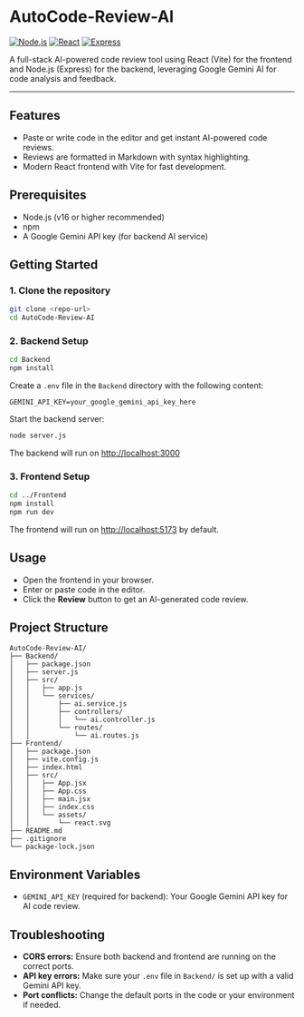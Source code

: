 # AutoCode-Review-AI

[![Node.js](https://img.shields.io/badge/Node.js-16%2B-brightgreen)](https://nodejs.org/)
[![React](https://img.shields.io/badge/Frontend-React%20%2B%20Vite-blue)](https://react.dev/)
[![Express](https://img.shields.io/badge/Backend-Express%20JS-green)](https://expressjs.com/)

A full-stack AI-powered code review tool using React (Vite) for the frontend and Node.js (Express) for the backend, leveraging Google Gemini AI for code analysis and feedback.

---

## Features
- Paste or write code in the editor and get instant AI-powered code reviews.
- Reviews are formatted in Markdown with syntax highlighting.
- Modern React frontend with Vite for fast development.


## Prerequisites
- Node.js (v16 or higher recommended)
- npm
- A Google Gemini API key (for backend AI service)

## Getting Started

### 1. Clone the repository
```bash
git clone <repo-url>
cd AutoCode-Review-AI
```

### 2. Backend Setup
```bash
cd Backend
npm install
```

Create a `.env` file in the `Backend` directory with the following content:
```
GEMINI_API_KEY=your_google_gemini_api_key_here
```

Start the backend server:
```bash
node server.js
```
The backend will run on [http://localhost:3000](http://localhost:3000)

### 3. Frontend Setup
```bash
cd ../Frontend
npm install
npm run dev
```
The frontend will run on [http://localhost:5173](http://localhost:5173) by default.

## Usage
- Open the frontend in your browser.
- Enter or paste code in the editor.
- Click the **Review** button to get an AI-generated code review.

## Project Structure
```text
AutoCode-Review-AI/
├── Backend/
│   ├── package.json
│   ├── server.js
│   ├── src/
│   │   ├── app.js
│   │   └── services/
│   │       ├── ai.service.js
│   │       ├── controllers/
│   │       │   └── ai.controller.js
│   │       └── routes/
│   │           └── ai.routes.js
├── Frontend/
│   ├── package.json
│   ├── vite.config.js
│   ├── index.html
│   ├── src/
│   │   ├── App.jsx
│   │   ├── App.css
│   │   ├── main.jsx
│   │   ├── index.css
│   │   └── assets/
│   │       └── react.svg
├── README.md
├── .gitignore
└── package-lock.json
```

## Environment Variables
- `GEMINI_API_KEY` (required for backend): Your Google Gemini API key for AI code review.

## Troubleshooting
- **CORS errors:** Ensure both backend and frontend are running on the correct ports.
- **API key errors:** Make sure your `.env` file in `Backend/` is set up with a valid Gemini API key.
- **Port conflicts:** Change the default ports in the code or your environment if needed.
